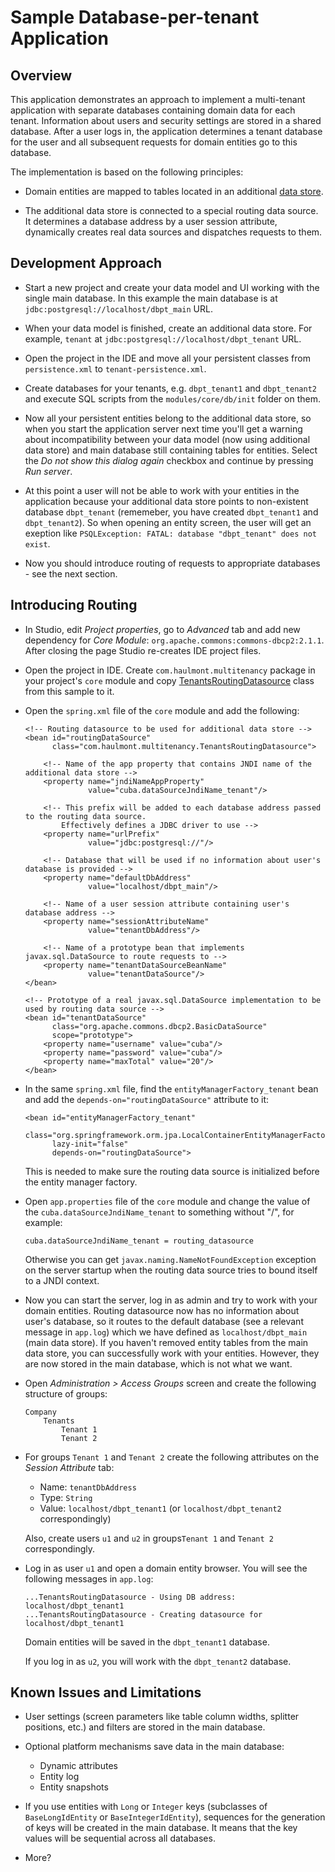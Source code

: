 # Sample Database-per-tenant Application

## Overview

This application demonstrates an approach to implement a multi-tenant application with separate databases containing domain data for each tenant. Information about users and security settings are stored in a shared database. After a user logs in, the application determines a tenant database for the user and all subsequent requests for domain entities go to this database. 

The implementation is based on the following principles:

* Domain entities are mapped to tables located in an additional [data store](https://doc.cuba-platform.com/manual-latest/data_store.html).

* The additional data store is connected to a special routing data source. It determines a database address by a user session attribute, dynamically creates real data sources and dispatches requests to them.

## Development Approach

* Start a new project and create your data model and UI working with the single main database. In this example the main database is at `jdbc:postgresql://localhost/dbpt_main` URL.

* When your data model is finished, create an additional data store. For example, `tenant` at `jdbc:postgresql://localhost/dbpt_tenant` URL.

* Open the project in the IDE and move all your persistent classes from `persistence.xml` to `tenant-persistence.xml`.

* Create databases for your tenants, e.g. `dbpt_tenant1` and `dbpt_tenant2` and execute SQL scripts from the `modules/core/db/init` folder on them.
 
* Now all your persistent entities belong to the additional data store, so when you start the application server next time you'll get a warning about incompatibility between your data model (now using additional data store) and main database still containing tables for entities. Select the *Do not show this dialog again* checkbox and continue by pressing *Run server*.

* At this point a user will not be able to work with your entities in the application because your additional data store points to non-existent database `dbpt_tenant` (rememeber, you have created `dbpt_tenant1` and `dbpt_tenant2`). So when opening an entity screen, the user will get an exeption like `PSQLException: FATAL: database "dbpt_tenant" does not exist`.
  
* Now you should introduce routing of requests to appropriate databases - see the next section.

## Introducing Routing

* In Studio, edit *Project properties*, go to *Advanced* tab and add new dependency for *Core Module*: `org.apache.commons:commons-dbcp2:2.1.1`. After closing the page Studio re-creates IDE project files. 

* Open the project in IDE. Create `com.haulmont.multitenancy` package in your project's `core` module and copy [TenantsRoutingDatasource](https://github.com/cuba-labs/db-per-tenant/blob/master/modules/core/src/com/haulmont/multitenancy/TenantsRoutingDatasource.java) class from this sample to it.

* Open the `spring.xml` file of the `core` module and add the following:

    ```
    <!-- Routing datasource to be used for additional data store -->
    <bean id="routingDataSource"
          class="com.haulmont.multitenancy.TenantsRoutingDatasource">
        
        <!-- Name of the app property that contains JNDI name of the additional data store -->  
        <property name="jndiNameAppProperty"
                  value="cuba.dataSourceJndiName_tenant"/>
        
        <!-- This prefix will be added to each database address passed to the routing data source.
            Effectively defines a JDBC driver to use -->
        <property name="urlPrefix"
                  value="jdbc:postgresql://"/>
                  
        <!-- Database that will be used if no information about user's database is provided -->         
        <property name="defaultDbAddress"
                  value="localhost/dbpt_main"/>
        
        <!-- Name of a user session attribute containing user's database address -->
        <property name="sessionAttributeName"
                  value="tenantDbAddress"/>
        
        <!-- Name of a prototype bean that implements javax.sql.DataSource to route requests to -->         
        <property name="tenantDataSourceBeanName"
                  value="tenantDataSource"/>
    </bean>
    
    <!-- Prototype of a real javax.sql.DataSource implementation to be used by routing data source -->
    <bean id="tenantDataSource"
          class="org.apache.commons.dbcp2.BasicDataSource"
          scope="prototype">
        <property name="username" value="cuba"/>
        <property name="password" value="cuba"/>
        <property name="maxTotal" value="20"/>
    </bean>
    ```
* In the same `spring.xml` file, find the `entityManagerFactory_tenant` bean and add the `depends-on="routingDataSource"` attribute to it:

    ```
    <bean id="entityManagerFactory_tenant"
          class="org.springframework.orm.jpa.LocalContainerEntityManagerFactoryBean"
          lazy-init="false"
          depends-on="routingDataSource">    
    ```
    
    This is needed to make sure the routing data source is initialized before the entity manager factory.
    
* Open `app.properties` file of the `core` module and change the value of the `cuba.dataSourceJndiName_tenant` to something without "/", for example:
   
   ```
   cuba.dataSourceJndiName_tenant = routing_datasource
   ``` 
   
   Otherwise you can get `javax.naming.NameNotFoundException` exception on the server startup when the routing data source tries to bound itself to a JNDI context.
   
* Now you can start the server, log in as admin and try to work with your domain entities. Routing datasource now has no information about user's database, so it routes to the default database (see a relevant message in `app.log`) which we have defined as `localhost/dbpt_main` (main data store). If you haven't removed entity tables from the main data store, you can successfully work with your entities. However, they are now stored in the main database, which is not what we want.

* Open *Administration > Access Groups* screen and create the following structure of groups:

    ```
    Company
        Tenants
            Tenant 1
            Tenant 2
    ```

* For groups `Tenant 1` and `Tenant 2` create the following attributes on the *Session Attribute* tab:
        
    * Name: `tenantDbAddress`
    * Type: `String`
    * Value: `localhost/dbpt_tenant1` (or `localhost/dbpt_tenant2` correspondingly)
    
    Also, create users `u1` and `u2` in groups`Tenant 1` and `Tenant 2` correspondingly.
    
* Log in as user `u1` and open a domain entity browser. You will see the following messages in `app.log`:

    ```
    ...TenantsRoutingDatasource - Using DB address: localhost/dbpt_tenant1
    ...TenantsRoutingDatasource - Creating datasource for localhost/dbpt_tenant1
    ```
    Domain entities will be saved in the `dbpt_tenant1` database.
    
    If you log in as `u2`, you will work with the `dbpt_tenant2` database.
    
## Known Issues and Limitations    

* User settings (screen parameters like table column widths, splitter positions, etc.) and filters are stored in the main database.

* Optional platform mechanisms save data in the main database:

    * Dynamic attributes
    * Entity log
    * Entity snapshots
    
* If you use entities with `Long` or `Integer` keys (subclasses of `BaseLongIdEntity` or `BaseIntegerIdEntity`), sequences for the generation of keys will be created in the main database. It means that the key values will be sequential across all databases.

* More?
